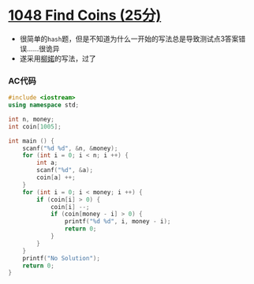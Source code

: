 # [1048 Find Coins (25分)](https://pintia.cn/problem-sets/994805342720868352/problems/994805432256675840)

- 很简单的`hash`题，但是不知道为什么一开始的写法总是导致测试点3答案错误……很诡异
- 遂采用[柳婼](https://www.liuchuo.net/archives/2142)的写法，过了

### AC代码

```c++
#include <iostream>
using namespace std;

int n, money;
int coin[1005];

int main () {
    scanf("%d %d", &n, &money);
    for (int i = 0; i < n; i ++) {
        int a;
        scanf("%d", &a);
        coin[a] ++;
    }
    for (int i = 0; i < money; i ++) {
        if (coin[i] > 0) {
            coin[i] --;
            if (coin[money - i] > 0) {
                printf("%d %d", i, money - i);
                return 0;
            }
        }
    }
    printf("No Solution");
    return 0;
}

```

